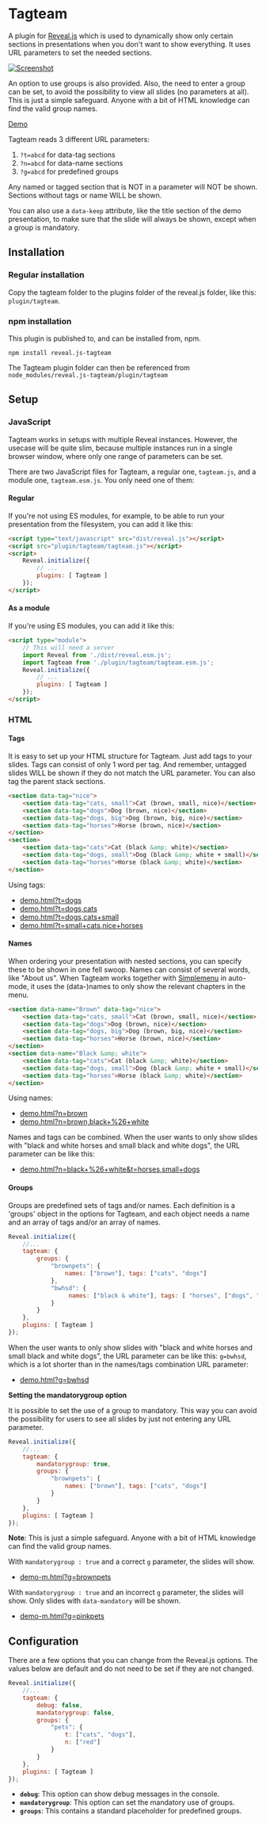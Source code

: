 # Tagteam

A plugin for [Reveal.js](https://revealjs.com) which is used to dynamically show only certain sections in presentations when you don't want to show everything. It uses URL parameters to set the needed sections.

[![Screenshot](screenshot.png)](https://martinomagnifico.github.io/reveal.js-copycode/demo.html)

An option to use groups is also provided. Also, the need to enter a group can be set, to avoid the possibility to view all slides (no parameters at all). This is just a simple safeguard. Anyone with a bit of HTML knowledge can find the valid group names. 

[Demo](https://martinomagnifico.github.io/reveal.js-tagteam/demo.html)

Tagteam reads 3 different URL parameters:

1. `?t=abcd` for data-tag sections
2. `?n=abcd` for data-name sections
3. `?g=abcd` for predefined groups

Any named or tagged section that is NOT in a parameter will NOT be shown. Sections without tags or name WILL be shown.

You can also use a `data-keep` attribute, like the title section of the demo presentation, to make sure that the slide will always be shown, except when a group is mandatory.


## Installation

### Regular installation

Copy the tagteam folder to the plugins folder of the reveal.js folder, like this: `plugin/tagteam`.


### npm installation

This plugin is published to, and can be installed from, npm.

```console
npm install reveal.js-tagteam
```
The Tagteam plugin folder can then be referenced from `node_modules/reveal.js-tagteam/plugin/tagteam`

## Setup

### JavaScript

Tagteam works in setups with multiple Reveal instances. However,  the usecase will be quite slim, because multiple instances run in a single browser window, where only one range of parameters can be set.

There are two JavaScript files for Tagteam, a regular one, `tagteam.js`, and a module one, `tagteam.esm.js`. You only need one of them:

#### Regular 
If you're not using ES modules, for example, to be able to run your presentation from the filesystem, you can add it like this:

```html
<script type="text/javascript" src="dist/reveal.js"></script>
<script src="plugin/tagteam/tagteam.js"></script>
<script>
	Reveal.initialize({
		// ...
		plugins: [ Tagteam ]
	});
</script>
```
#### As a module 
If you're using ES modules, you can add it like this:

```html
<script type="module">
	// This will need a server
	import Reveal from './dist/reveal.esm.js';
	import Tagteam from './plugin/tagteam/tagteam.esm.js';
	Reveal.initialize({
		// ...
		plugins: [ Tagteam ]
	});
</script>
```


### HTML

#### Tags

It is easy to set up your HTML structure for Tagteam. Just add tags to your slides. Tags can consist of only 1 word per tag. And remember, untagged slides WILL be shown if they do not match the URL parameter. You can also tag the parent stack sections. 

```html
<section data-tag="nice">
	<section data-tag="cats, small">Cat (brown, small, nice)</section>
	<section data-tag="dogs">Dog (brown, nice)</section>
	<section data-tag="dogs, big">Dog (brown, big, nice)</section>
	<section data-tag="horses">Horse (brown, nice)</section>
</section>
<section>
	<section data-tag="cats">Cat (black &amp; white)</section>
	<section data-tag="dogs, small">Dog (black &amp; white + small)</section>
	<section data-tag="horses">Horse (black &amp; white)</section>
</section>
```


Using tags:
 
- [demo.html?t=dogs](https://martinomagnifico.github.io/reveal.js-tagteam/demo.html?t=dogs)
- [demo.html?t=dogs,cats](https://martinomagnifico.github.io/reveal.js-tagteam/demo.html?t=dogs,cats)
- [demo.html?t=dogs,cats+small](https://martinomagnifico.github.io/reveal.js-tagteam/demo.html?t=dogs,cats+small)
- [demo.html?t=small+cats,nice+horses](https://martinomagnifico.github.io/reveal.js-tagteam/demo.html?t=small+cats,nice+horses)



#### Names

When ordering your presentation with nested sections, you can specify these to be shown in one fell swoop. Names can consist of several words, like "About us". When Tagteam works together with [Simplemenu](https://github.com/Martinomagnifico/reveal.js-simplemenu) in auto-mode, it uses the (data-)names to only show the relevant chapters in the menu.

```html
<section data-name="Brown" data-tag="nice">
	<section data-tag="cats, small">Cat (brown, small, nice)</section>
	<section data-tag="dogs">Dog (brown, nice)</section>
	<section data-tag="dogs, big">Dog (brown, big, nice)</section>
	<section data-tag="horses">Horse (brown, nice)</section>
</section>
<section data-name="Black &amp; white">
	<section data-tag="cats">Cat (black &amp; white)</section>
	<section data-tag="dogs, small">Dog (black &amp; white + small)</section>
	<section data-tag="horses">Horse (black &amp; white)</section>
</section>
```


Using names:
 
- [demo.html?n=brown](https://martinomagnifico.github.io/reveal.js-tagteam/demo.html?n=brown)
- [demo.html?n=brown,black+%26+white](https://martinomagnifico.github.io/reveal.js-tagteam/demo.html?n=brown,black+%26+white)


Names and tags can be combined. When the user wants to only show slides with "black and white horses and small black and white dogs", the URL parameter can be like this:

- [demo.html?n=black+%26+white&t=horses,small+dogs](https://martinomagnifico.github.io/reveal.js-tagteam/demo.html?n=black+%26+white&t=horses,small+dogs)

#### Groups

Groups are predefined sets of tags and/or names. Each definition is a 'groups' object in the options for Tagteam, and each object needs a name and an array of tags and/or an array of names.

```javascript
Reveal.initialize({
	//...
	tagteam: {
		groups: {
			"brownpets": {
				names: ["brown"], tags: ["cats", "dogs"]
			},
			"bwhsd": {
				 names: ["black & white"], tags: [ "horses", ["dogs", "small"] ]
			}
		}
	},
	plugins: [ Tagteam ]
});
```

When the user wants to only show slides with "black and white horses and small black and white dogs", the URL parameter can be like this: `g=bwhsd`, which is a lot shorter than in the names/tags combination URL parameter:

- [demo.html?g=bwhsd](https://martinomagnifico.github.io/reveal.js-tagteam/demo.html?g=bwhsd)

**Setting the mandatorygroup option**

It is possible to set the use of a group to mandatory. This way you can avoid the possibility for users to see all slides by just not entering any URL parameter.

```javascript
Reveal.initialize({
	//...
	tagteam: {
		mandatorygroup: true,
		groups: {
			"brownpets": {
				names: ["brown"], tags: ["cats", "dogs"]
			}
		}
	},
	plugins: [ Tagteam ]
});
```

**Note**: This is just a simple safeguard. Anyone with a bit of HTML knowledge can find the valid group names.

With `mandatorygroup : true` and a correct `g` parameter, the slides will show.

- [demo-m.html?g=brownpets](https://martinomagnifico.github.io/reveal.js-tagteam/demo-m.html?g=brownpets)

With `mandatorygroup : true` and an incorrect `g` parameter, the slides will show. Only slides with `data-mandatory` will be shown.

- [demo-m.html?g=pinkpets](https://martinomagnifico.github.io/reveal.js-tagteam/demo-m.html?g=pinkpets)


## Configuration

There are a few options that you can change from the Reveal.js options. The values below are default and do not need to be set if they are not changed.

```javascript
Reveal.initialize({
	//...
	tagteam: {
		debug: false,
		mandatorygroup: false,
		groups: {
			"pets": {
				t: ["cats", "dogs"],
				n: ["red"]
			}
		}
	},
	plugins: [ Tagteam ]
});
```

* **`debug`**: This option can show debug messages in the console.
* **`mandatorygroup`**: This option can set the mandatory use of groups.
* **`groups`**: This contains a standard placeholder for predefined groups.


